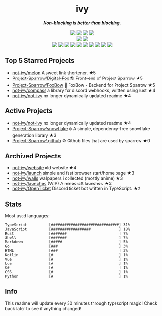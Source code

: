 <!-- deno-fmt-ignore-file -->
<h1 align="center">ivy</h1>
<div align="center">
  <b><i>Non-blocking is better than blocking.</i></b>
  <br />
  <br />
  <img src="https://img.shields.io/badge/-Vim-%23ffd3da?logo=Vim&labelColor=4c566a" />
  <img src="https://img.shields.io/badge/-CLion-%23ffaaea?logo=CLion&labelColor=4c566a" />
  <img src="https://img.shields.io/badge/-IntellJ IDEA-%23ffcee0?logo=IntelliJIDEA&labelColor=4c566a" />
  <img src="https://img.shields.io/badge/-Visual Studio Code-%23ec91d8?logo=VisualStudioCode&labelColor=4c566a" />
  <br />
  <img src="https://img.shields.io/badge/-macOS-%23ffc9e5?logo=macOS&labelColor=4c566a" />
  <img src="https://img.shields.io/badge/-Linux-%23ffb4ed?logo=Linux&labelColor=4c566a" />
  <br />
<img src="https://img.shields.io/badge/-TypeScript-ffe5d9" />
<img src="https://img.shields.io/badge/-Go-fec5bb" />
<img src="https://img.shields.io/badge/-Rust-ffd7ba" />
<img src="https://img.shields.io/badge/-JavaScript-fec89a" />
<img src="https://img.shields.io/badge/-other-f8edeb" />
<img src="https://img.shields.io/badge/-Markdown-e8e8e4" />
<img src="https://img.shields.io/badge/-Shell-fae1dd" />
<img src="https://img.shields.io/badge/-Kotlin-ece4db" />
<img src="https://img.shields.io/badge/-Vue-fcd5ce" />
<img src="https://img.shields.io/badge/-HTML-d8e2dc" />
  <br />
</div>

## Top 5 Starred Projects

- [not-ivy/melon](https://github.com/not-ivy/melon) A sweet link shortener. ★5
- [Project-Sparrow/Digital-Fox](https://github.com/Project-Sparrow/Digital-Fox) 🌎 Front-end of Project Sparrow ★5
- [Project-Sparrow/FoxBow](https://github.com/Project-Sparrow/FoxBow) 🏹 FoxBow - Backend for Project Sparrow ★5
- [not-ivy/compass](https://github.com/not-ivy/compass) a library for discord webhooks, written using rust ★4
- [not-ivy/not-ivy](https://github.com/not-ivy/not-ivy) no longer dynamically updated readme ★4

## Active Projects

- [not-ivy/not-ivy](https://github.com/not-ivy/not-ivy) no longer dynamically updated readme ★4
- [Project-Sparrow/snowflake](https://github.com/Project-Sparrow/snowflake) ❄️ A simple, dependency-free snowflake generation library ★3
- [Project-Sparrow/.github](https://github.com/Project-Sparrow/.github) ⚙️ Github files that are used by sparrow ★0

## Archived Projects

- [not-ivy/website](https://github.com/not-ivy/website) old website ★4
- [not-ivy/launch](https://github.com/not-ivy/launch) simple and fast browser start/home page ★3
- [not-ivy/walls](https://github.com/not-ivy/walls) wallpapers i collected (mostly anime) ★3
- [not-ivy/launched](https://github.com/not-ivy/launched) (WIP) A minecraft launcher. ★2
- [not-ivy/OpenTicket](https://github.com/not-ivy/OpenTicket) Discord ticket bot written in TypeScript. ★2

## Stats

Most used languages:
```
TypeScript          [###############################] 31%
JavaScript          [##################             ] 18%
Rust                [#######                        ] 7%
Shell               [#######                        ] 7%
Markdown            [#####                          ] 5%
Go                  [###                            ] 3%
HTML                [###                            ] 3%
Kotlin              [#                              ] 1%
Vue                 [#                              ] 1%
Lua                 [#                              ] 1%
C#                  [#                              ] 1%
CSS                 [#                              ] 1%
Python              [#                              ] 1%
```

## Info

This readme will update every 30 minutes through typescript magic! Check back later to see if anything changed!
